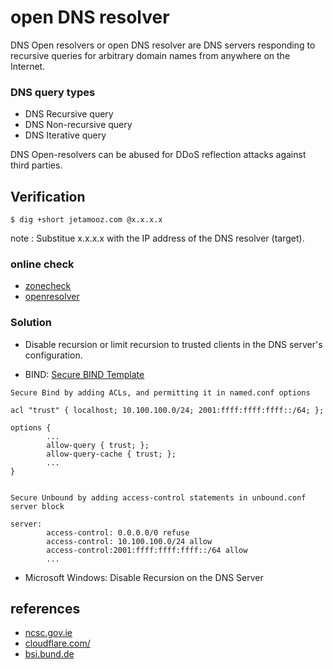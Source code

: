 # open DNS resolver
DNS Open resolvers or open DNS resolver are DNS servers responding to recursive queries for arbitrary domain names from anywhere on the Internet.



### DNS query types
* DNS Recursive query
* DNS Non-recursive query
* DNS Iterative query

DNS Open-resolvers can be abused for DDoS reflection attacks against third parties.


## Verification
```
$ dig +short jetamooz.com @x.x.x.x
```
note : Substitue x.x.x.x with the IP address of the DNS resolver (target).

### online check
* [zonecheck](https://zonecheck.org/openres.php)
* [openresolver](https://openresolver.com/)

### Solution
* Disable recursion or limit recursion to trusted clients in the DNS server's configuration.

* BIND: [Secure BIND Template](http://www.cymru.com/Documents/secure-bind-template.html)
```
Secure Bind by adding ACLs, and permitting it in named.conf options 

acl "trust" { localhost; 10.100.100.0/24; 2001:ffff:ffff:ffff::/64; };

options {
        ...
        allow-query { trust; };
        allow-query-cache { trust; };
        ...
}


Secure Unbound by adding access-control statements in unbound.conf server block

server:
        access-control: 0.0.0.0/0 refuse
        access-control: 10.100.100.0/24 allow
        access-control:2001:ffff:ffff:ffff::/64 allow
        ...
```
* Microsoft Windows: Disable Recursion on the DNS Server

## references
* [ncsc.gov.ie](https://www.ncsc.gov.ie/emailsfrom/DDoS/DNS/)
* [cloudflare.com/](https://www.cloudflare.com/learning/ddos/dns-amplification-ddos-attack/)
* [bsi.bund.de](https://www.bsi.bund.de/EN/Topics/IT-Crisis-Management/CERT-Bund/CERT-Reports/HOWTOs/DNS-Open-Resolver/DNS-Open-Resolver_node.html)
